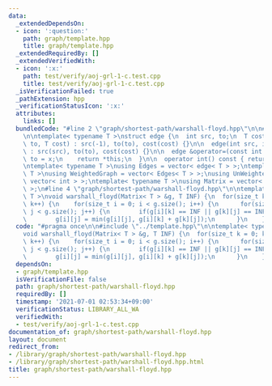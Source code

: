 ```yaml
---
data:
  _extendedDependsOn:
  - icon: ':question:'
    path: graph/template.hpp
    title: graph/template.hpp
  _extendedRequiredBy: []
  _extendedVerifiedWith:
  - icon: ':x:'
    path: test/verify/aoj-grl-1-c.test.cpp
    title: test/verify/aoj-grl-1-c.test.cpp
  _isVerificationFailed: true
  _pathExtension: hpp
  _verificationStatusIcon: ':x:'
  attributes:
    links: []
  bundledCode: "#line 2 \"graph/shortest-path/warshall-floyd.hpp\"\n\n#line 2 \"graph/template.hpp\"\
    \n\ntemplate< typename T >\nstruct edge {\n  int src, to;\n  T cost;\n\n  edge(int\
    \ to, T cost) : src(-1), to(to), cost(cost) {}\n\n  edge(int src, int to, T cost)\
    \ : src(src), to(to), cost(cost) {}\n\n  edge &operator=(const int &x) {\n   \
    \ to = x;\n    return *this;\n  }\n\n  operator int() const { return to; }\n};\n\
    \ntemplate< typename T >\nusing Edges = vector< edge< T > >;\ntemplate< typename\
    \ T >\nusing WeightedGraph = vector< Edges< T > >;\nusing UnWeightedGraph = vector<\
    \ vector< int > >;\ntemplate< typename T >\nusing Matrix = vector< vector< T >\
    \ >;\n#line 4 \"graph/shortest-path/warshall-floyd.hpp\"\n\ntemplate< typename\
    \ T >\nvoid warshall_floyd(Matrix< T > &g, T INF) {\n  for(size_t k = 0; k < g.size();\
    \ k++) {\n    for(size_t i = 0; i < g.size(); i++) {\n      for(size_t j = 0;\
    \ j < g.size(); j++) {\n        if(g[i][k] == INF || g[k][j] == INF) continue;\n\
    \        g[i][j] = min(g[i][j], g[i][k] + g[k][j]);\n      }\n    }\n  }\n}\n"
  code: "#pragma once\n\n#include \"../template.hpp\"\n\ntemplate< typename T >\n\
    void warshall_floyd(Matrix< T > &g, T INF) {\n  for(size_t k = 0; k < g.size();\
    \ k++) {\n    for(size_t i = 0; i < g.size(); i++) {\n      for(size_t j = 0;\
    \ j < g.size(); j++) {\n        if(g[i][k] == INF || g[k][j] == INF) continue;\n\
    \        g[i][j] = min(g[i][j], g[i][k] + g[k][j]);\n      }\n    }\n  }\n}\n"
  dependsOn:
  - graph/template.hpp
  isVerificationFile: false
  path: graph/shortest-path/warshall-floyd.hpp
  requiredBy: []
  timestamp: '2021-07-01 02:53:34+09:00'
  verificationStatus: LIBRARY_ALL_WA
  verifiedWith:
  - test/verify/aoj-grl-1-c.test.cpp
documentation_of: graph/shortest-path/warshall-floyd.hpp
layout: document
redirect_from:
- /library/graph/shortest-path/warshall-floyd.hpp
- /library/graph/shortest-path/warshall-floyd.hpp.html
title: graph/shortest-path/warshall-floyd.hpp
---
```

